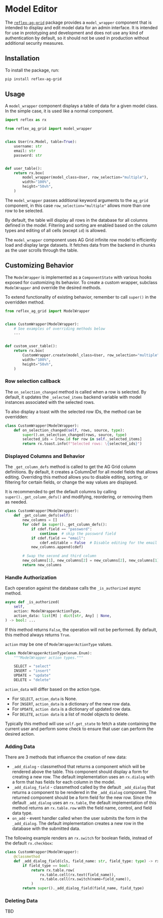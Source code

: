 # Model Editor

The [`reflex-ag-grid`](https://github.com/reflex-dev/reflex-ag-grid) package
provides a `model_wrapper` component that is intended to display and edit model
data for an admin interface. It is intended for use in prototyping and
development and does not use any kind of authentication by default, so it should
not be used in production without additional security measures.

## Installation

To install the package, run:

```bash
pip install reflex-ag-grid
```

## Usage

A `model_wrapper` component displays a table of data for a given model class. In
the simple case, it is used like a normal component.

```python
import reflex as rx

from reflex_ag_grid import model_wrapper


class User(rx.Model, table=True):
    username: str
    email: str
    password: str


def user_table():
    return rx.box(
        model_wrapper(model_class=User, row_selection="multiple"),
        width="100%",
        height="50vh",
    )
```

The `model_wrapper` passes additional keyword arguments to the `ag_grid`
component, in this case `row_selection="multiple"` allows more than one row to
be selected.

By default, the table will display all rows in the database for all columns
defined in the model. Filtering and sorting are enabled based on the column
types and editing of all cells (except `id`) is allowed.

The `model_wrapper` component uses AG Grid infinite row model to efficiently
load and display large datasets. It fetches data from the backend in chunks as
the user scrolls through the table.

## Customizing Behavior

The `ModelWrapper` is implemented as a `ComponentState` with various hooks
exposed for customizing its behavior. To create a custom wrapper, subclass
`ModelWrapper` and override the desired methods.

To extend functionality of existing behavior, remember to call `super()` in the
overridden method.

```python
from reflex_ag_grid import ModelWrapper


class CustomWrapper(ModelWrapper):
    # See examples of overriding methods below
    ...


def custom_user_table():
    return rx.box(
        CustomWrapper.create(model_class=User, row_selection="multiple"),
        width="100%",
        height="50vh",
    )
```

### Row selection callback

The `on_selection_changed` method is called when a row is selected. By default, it
updates the `_selected_items` backend variable with model instances associated
with the selected rows.

To also display a toast with the selected row IDs, the method can be overridden:

```python
class CustomWrapper(ModelWrapper):
    def on_selection_changed(self, rows, source, type):
        super().on_selection_changed(rows, source, type)
        selected_ids = [row.id for row in self._selected_items]
        return rx.toast.info(f"Selected rows: \{selected_ids}")
```

### Displayed Columns and Behavior

The `_get_column_defs` method is called to get the AG Grid column definitions.
By default, it creates a ColumnDef for all model fields that allows editing.
Overriding this method allows you to disable editing, sorting, or filtering for
certain fields, or change the way values are displayed.

It is recommended to get the default columns by calling
`super()._get_column_defs()` and modifying, reordering, or removing them as
needed.

```python
class CustomWrapper(ModelWrapper):
    def _get_column_defs(self):
        new_columns = []
        for cdef in super()._get_column_defs():
            if cdef.field == "password":
                continue  # skip the password field
            if cdef.field == "email":
                cdef.editable = False  # Disable editing for the email field
            new_columns.append(cdef)

        # Swap the second and third column
        new_columns[1], new_columns[2] = new_columns[2], new_columns[1]
        return new_columns
```

### Handle Authorization

Each operation against the database calls the `_is_authorized` async method.

```python
async def _is_authorized(
    self,
    action: ModelWrapperActionType,
    action_data: list[M] | dict[str, Any] | None,
) -> bool: ...
```

If this method returns `False`, the operation will not be performed. By default,
this method always returns `True`.

`action` may be one of `ModelWrapperActionType` values.

```python
class ModelWrapperActionType(enum.Enum):
    """ModelWrapper action types."""

    SELECT = "select"
    INSERT = "insert"
    UPDATE = "update"
    DELETE = "delete"
```

`action_data` will differ based on the action type.

* For `SELECT`, `action_data` is None.
* For `INSERT`, `action_data` is a dictionary of the new row data.
* For `UPDATE`, `action data` is a dictionary of updated row data.
* For `DELETE`, `action data` is a list of model objects to delete.

Typically this method will use `self.get_state` to fetch a state containing the
current user and perform some check to ensure that user can perform the desired
action.

### Adding Data

There are 3 methods that influence the creation of new data:

* `_add_dialog` - classmethod that returns a component which will be rendered
  above the table. This component should display a form for creating a new row.
  The default implementation uses an `rx.dialog` with a form that has fields for
  each column in the model.
* `_add_dialog_field` - classmethod called by the default `_add_dialog` that
  returns a component to be rendered in the `_add_dialog` component. The
  returned component should be a form field for the new row. Since the default
  `_add_dialog` uses an `rx.table`, the default implementation of this method
  returns an `rx.table.row` with the field name, control, and field data type.
* `on_add` - event handler called when the user submits the form in the
  `_add_dialog`. The default implementation creates a new row in the database
  with the submitted data.

The following example renders an `rx.switch` for boolean fields, instead of the
default `rx.checkbox`:

```python
class CustomWrapper(ModelWrapper):
    @classmethod
    def _add_dialog_field(cls, field_name: str, field_type: type) -> rx.Component:
        if field_type == bool:
            return rx.table.row(
                rx.table.cell(rx.text(field_name)),
                rx.table.cell(rx.switch(name=field_name)),
            )
        return super()._add_dialog_field(field_name, field_type)
```

### Deleting Data

TBD